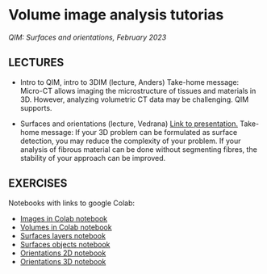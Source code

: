 # Volume image analysis tutorias

*QIM: Surfaces and orientations,
February 2023*

## LECTURES
- Intro to QIM, intro to 3DIM  (lecture, Anders)
  Take-home message: Micro-CT allows imaging the microstructure of tissues and materials in 3D. However, analyzing volumetric CT data may be challenging. QIM supports. 

- Surfaces and orientations (lecture, Vedrana) [Link to presentation.](https://drive.google.com/file/d/115D8DAnExdRdPLwEFTq9gLhr-5adgAwp/view?usp=sharing)
  Take-home message: If your 3D problem can be formulated as surface detection, you may reduce the complexity of your problem. If your analysis of fibrous material can be done without segmenting fibres, the stability of your approach can be improved.



## EXERCISES

Notebooks with links to google Colab:
- [Images in Colab notebook](Image_data_in_Colab.ipynb)
- [Volumes in Colab notebook](Volume_data_in_colab.ipynb)
- [Surfaces layers notebook](Surfaces_Detect_Layers.ipynb)
- [Surfaces objects notebook](Surfaces_Detect_Objects.ipynb)
- [Orientations 2D notebook](Orientations_2D_examples.ipynb)
- [Orientations 3D notebook](Orientations_Small_3D_example.ipynb)
